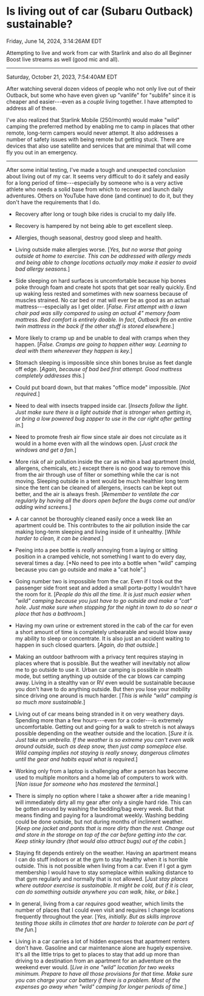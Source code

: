 # Is living out of car (Subaru Outback) sustainable?

Friday, June 14, 2024, 3:14:26AM EDT

Attempting to live and work from car with Starlink and also do all Beginner Boost live streams as well (good mic and all).

----

Saturday, October 21, 2023, 7:54:40AM EDT

After watching several dozen videos of people who not only live out of their Outback, but some who have even given up "vanlife" for "sublife" since it is cheaper and easier---even as a *couple* living together. I have attempted to address all of these.

I've also realized that Starlink Mobile (250/month) would make "wild" camping the preferred method by enabling me to camp in places that other remote, long-term campers would never attempt. It also addresses a number of safety issues with being remote but getting stuck. There are devices that also use satellite and services that are minimal that will come fly you out in an emergency.

----

After some initial testing, I've made a tough and unexpected conclusion about living out of my car. It seems very difficult to do it safely and easily for a long period of time---especially by someone who is a very active athlete who needs a solid base from which to recover and launch daily adventures. Others on YouTube have done (and continue) to do it, but they don't have the requirements that I do.

* Recovery after long or tough bike rides is crucial to my daily life.

* Recovery is hampered by not being able to get excellent sleep.

* Allergies, though seasonal, destroy good sleep and health.

* Living outside make allergies worse. [*Yes, but no worse that going outside at home to exercise. This can be addressed with allergy meds and being able to change locations actually may make it easier to avoid bad allergy seasons.*]

* Side sleeping on hard surfaces is uncomfortable because hip bones poke through foam and create hot spots that get soar really quickly. End up waking less rested and sometimes with new soarness because of muscles strained. No car bed or mat will ever be as good as an actual mattress---especially as I get older. [*False. First attempt with a lawn chair pad was silly compared to using an actual 4" memory foam mattress. Bed comfort is entirely doable. In fact, Outback fits an entire twin mattress in the back if the other stuff is stored elsewhere.*]

* More likely to cramp up and be unable to deal with cramps when they happen. [*False. Cramps are going to happen either way. Learning to deal with them whereever they happen is key.*]

* Stomach sleeping is impossible since shin bones bruise as feet dangle off edge. [*Again, because of bad bed first attempt. Good mattress completely addresses this.*]

* Could put board down, but that makes "office mode" impossible. [*Not required.*]

* Need to deal with insects trapped inside car. [*Insects follow the light. Just make sure there is a light outside that is stronger when getting in, or bring a low powered bug zapper to use in the car right after getting in.*]

* Need to promote fresh air flow since stale air does not circulate as it would in a home even with all the windows open. [*Just crack the windows and get a fan.*]

* More risk of air pollution inside the car as within a bad apartment (mold, allergens, chemicals, etc.) except there is no good way to remove this from the air through use of filter or something while the car is not moving. Sleeping outside in a tent would be much healthier long term since the tent can be cleaned of allergens, insects can be kept out better, and the air is always fresh. [*Remember to ventilate the car regularly by having all the doors open before the bugs come out and/or adding wind screens.*]

* A car cannot be thoroughly cleaned easily once a week like an apartment could be. This contributes to the air pollution inside the car making long-term sleeping and living inside of it unhealthy. [*While harder to clean, it can be cleaned.*]

* Peeing into a pee bottle is *really* annoying from a laying or sitting position in a cramped vehicle, not something I want to do every day, several times a day. [*No need to pee into a bottle when "wild" camping because you can go outside and make a "cat hole".]

* Going number two is impossible from the car. Even if I took out the passenger side front seat and added a small porta-potty I wouldn't have the room for it. [*People do this all the time. It is just much easier when "wild" camping because you just have to go outside and make a "cat" hole. Just make sure when stopping for the night in town to do so near a place that has a bathroom.*]

* Having my own urine or extrement stored in the cab of the car for even a short amount of time is completely unbearable and would blow away my ability to sleep or concentrate. It is also just an accident waiting to happen in such closed quarters. [*Again, do that outside.*]

* Making an outdoor bathroom with a privacy tent requires staying in places where that is possible. But the weather will inevitably not allow me to go outside to use it. Urban car camping is possible in stealth mode, but setting anything up outside of the car blows car camping away. Living in a stealthy van or RV even would be sustainable because you don't have to do anything outside. But then you lose your mobility since driving one around is much harder. [*This is while "wild" camping is so much more sustainable.*]

* Living out of car means being stranded in it on very weathery days. Spending more than a few hours---even for a coder---is extremely uncomfortable. Getting out and going for a walk to stretch is not always possible depending on the weather outside and the location. [*Sure it is. Just take an umbrella. If the weather is so extreme you can't even walk around outside, such as deep snow, then just camp someplace else. Wild camping implies not staying is really snowy, dangerous climates until the gear and habits equal what is required.*]

* Working only from a laptop is challenging after a person has become used to multiple monitors and a home lab of computers to work with. [*Non issue for someone who has mastered the terminal.*]

* There is simply no option where I take a shower after a ride meaning I will immediately dirty all my gear after only a single hard ride.  This can be gotten around by washing the bedding/bag every week. But that means finding and paying for a laundromat weekly. Washing bedding could be done outside, but not during months of incliment weather. [*Keep one jacket and pants that is more dirty than the rest. Change out and store in the storage on top of the car before getting into the car. Keep stinky laundry (that would also attract bugs) out of the cabin.*]

* Staying fit depends entirely on the weather. Having an apartment means I can do stuff indoors or at the gym to stay healthy when it is horrible outside. This is not possible when living from a car. Even if I got a gym membership I would have to stay someplace within walking distance to that gym regularly and normally that is not allowed. [*Just stay places where outdoor exercise is sustainable. It might be cold, but if it is clear, can do something outside anywhere you can walk, hike, or bike.*]

* In general, living from a car *requires* good weather, which limits the number of places that I could even visit and requires I change locations frequently throughout the year. [*Yes, initially. But as skills improve testing those skills in climates that are harder to tolerate can be part of the fun.*]

* Living in a car carries a lot of hidden expenses that apartment renters don't have. Gasoline and car maintenance alone are hugely expensive. It's all the little trips to get to places to stay that add up more than driving to a destination from an apartment for an adventure on the weekend ever would. [*Live in one "wild" location for two weeks minimum. Prepare to have all those provisions for that time. Make sure you can charge your car battery if there is a problem. Most of the expenses go away when "wild" camping for longer periods of time.*]

